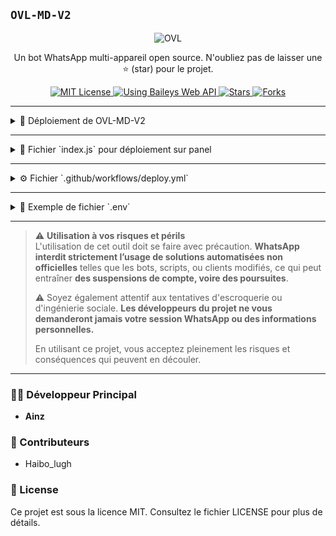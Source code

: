## `OVL-MD-V2`

<p align="center"> 
    <img alt="OVL" src="https://files.catbox.moe/k1gddi.jpg">
</p>

<p align="center">
    Un bot WhatsApp multi-appareil open source. N'oubliez pas de laisser une ⭐ (star) pour le projet.
</p>

<p align="center">
    <a href="https://opensource.org/licenses/MIT">
        <img src="https://img.shields.io/badge/License-MIT-green.svg?style=flat-square" alt="MIT License" />
    </a>
    <a href="https://github.com/WhiskeySockets/Baileys">
        <img src="https://img.shields.io/badge/Baileys-Web%20API-orange?style=flat-square" alt="Using Baileys Web API" />
    </a>
    <a href="https://github.com/Ainz-devs/OVL-MD-V2/stargazers">
        <img src="https://img.shields.io/github/stars/Ainz-devs/OVL-MD-V2?style=flat-square" alt="Stars" />
    </a>
    <a href="https://github.com/Ainz-devs/OVL-MD-V2/network/members">
        <img src="https://img.shields.io/github/forks/Ainz-devs/OVL-MD-V2?style=flat-square" alt="Forks" />
    </a>
</p>

---

<details>
  <summary>🚀 Déploiement de OVL-MD-V2</summary>

### Étape 1 : Fork du dépôt GitHub
- 👉 [Créer un fork ici](https://github.com/Ainz-fkk/OVL-MD/fork)

### Étape 2 : Générer une SESSION ID
- 🔐 [Obtenir une SESSION-ID](https://quickest-elise-ainz-oest-org-53269c8e.koyeb.app)
- 📌 Conservez-la en lieu sûr.

### Étape 3 : Créer une base de données
- 🛠️ [Créer une base Supabase](https://supabase.com)
- Ou utilisez une existante.

### Étape 4 : Méthodes de déploiement

#### ☁️ Render
- Créez un compte : [Lien Render](https://dashboard.render.com/register)
- Lancez le déploiement : [Déployer sur Render](https://dashboard.render.com/web/new)

#### ☁️ Koyeb
- Créez un compte : [Lien Koyeb](https://app.koyeb.com/auth/signup)
- Déploiement rapide : [Déployer sur Koyeb](https://app.koyeb.com/deploy?name=ovl-md&repository=Ainz-fkk%2FOVL-MD&branch=main...)

#### 🔧 Panel classique
- Créez un serveur
- Ajoutez `index.js`
- Démarrez le bot

#### 🛠️ GitHub Actions
- Ajoutez un fichier `.env`
- Créez un fichier `.github/workflows/deploy.yml`

</details>

---

<details>
  <summary>📝 Fichier `index.js` pour déploiement sur panel</summary>

```js
const { writeFileSync, existsSync, mkdirSync } = require('fs');
const { spawnSync } = require('child_process');
const path = require('path');

const env_file = ``; // Ajoutez ici vos variables d'environnement

if (!env_file.trim()) {
  console.error("Aucune donnée de configuration dans 'env_file'. Remplissez les infos.");
  process.exit(1);
}

const envPath = path.join(__dirname, 'ovl', '.env');

function runCommand(command, args, options = {}) {
  const result = spawnSync(command, args, { stdio: 'inherit', ...options });
  if (result.error || result.status !== 0) {
    throw new Error(`Erreur lors de l'exécution : ${command}`);
  }
}

if (!existsSync('ovl')) {
  console.log("Clonage...");
  runCommand('git', ['clone', 'https://github.com/Ainz-fkk/OVL-MD', 'ovl']);
  runCommand('npm', ['install'], { cwd: 'ovl' });
}

if (!existsSync(envPath)) {
  mkdirSync(path.dirname(envPath), { recursive: true });
  writeFileSync(envPath, env_file.trim());
}

runCommand('npm', ['run', 'Ovl'], { cwd: 'ovl' });
```

</details>

---

<details>
  <summary>⚙️ Fichier `.github/workflows/deploy.yml`</summary>

```yaml
name: OVL-MD Bot CI

on:
  push:
    branches: [main]
  pull_request:
    branches: [main]
  schedule:
    - cron: '0 */5 * * *'

jobs:
  build:
    runs-on: ubuntu-latest
    strategy:
      matrix:
        node-version: [20.x]
    steps:
      - uses: actions/checkout@v3
      - uses: actions/setup-node@v3
        with:
          node-version: ${{ matrix.node-version }}
      - run: |
          sudo apt update
          sudo apt install -y ffmpeg
          npm i
      - run: timeout 18300s npm run Ovl
```

</details>

---

<details>
  <summary>🔐 Exemple de fichier `.env`</summary>

```env
PREFIXE=🗿
NOM_OWNER=Ainz
NUMERO_OWNER=226xxxxxxxx
MODE=public
MENU=https://i.ibb.co/ynx9QcZ/image.jpg
SESSION_ID=ovl
DATABASE=
LEVEL_UP=non
STICKER_PACK_NAME=Wa-sticker
STICKER_AUTHOR_NAME=OVL-MD
RENDER_API_KEY=
```

</details>

---

> ⚠️ **Utilisation à vos risques et périls**  
> L'utilisation de cet outil doit se faire avec précaution. **WhatsApp interdit strictement l’usage de solutions automatisées non officielles** telles que les bots, scripts, ou clients modifiés, ce qui peut entraîner **des suspensions de compte, voire des poursuites**.  
>  
> ⚠️ Soyez également attentif aux tentatives d'escroquerie ou d'ingénierie sociale. **Les développeurs du projet ne vous demanderont jamais votre session WhatsApp ou des informations personnelles.**  
>  
> En utilisant ce projet, vous acceptez pleinement les risques et conséquences qui peuvent en découler.

---

### 👨‍💻 Développeur Principal
- **Ainz**

### 🤝 Contributeurs
- Haibo_lugh

### 📄 License

Ce projet est sous la licence MIT. Consultez le fichier LICENSE pour plus de détails.
